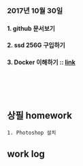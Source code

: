 <br/>
<br/>
<br/>


### 2017년 10월 30일
#### 1. github 문서보기
#### 2. ssd 256G 구입하기
#### 3. Docker 이해하기 :: [link](https://subicura.com/2017/01/19/docker-guide-for-beginners-2.html)


<br/>
<br/>
<br/>

## 상필 homework
```
1. Photoshop 설치
```


## work log
